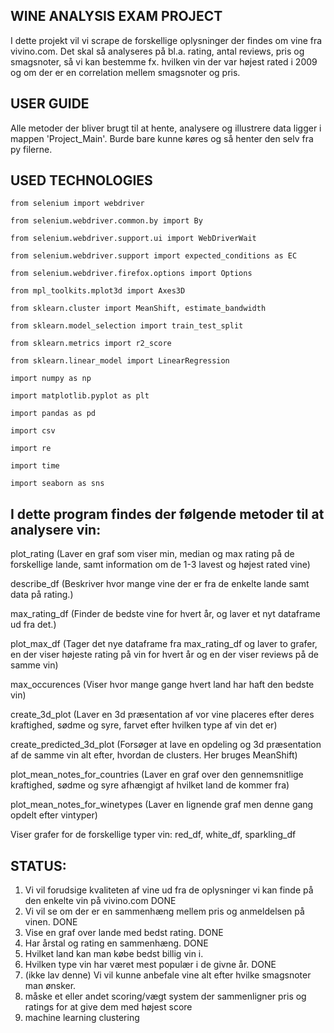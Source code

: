 ## **WINE ANALYSIS EXAM PROJECT**

I dette projekt vil vi scrape de forskellige oplysninger der findes om vine fra vivino.com.
Det skal så analyseres på bl.a. rating, antal reviews, pris og smagsnoter, så vi kan bestemme fx. hvilken vin der var højest rated i 2009 og om der er en correlation mellem smagsnoter og pris.



## **USER GUIDE**

Alle metoder der bliver brugt til at hente, analysere og illustrere data ligger i mappen 'Project_Main'. Burde bare kunne køres og så henter den selv fra py filerne.



## **USED TECHNOLOGIES**
```
from selenium import webdriver

from selenium.webdriver.common.by import By

from selenium.webdriver.support.ui import WebDriverWait

from selenium.webdriver.support import expected_conditions as EC

from selenium.webdriver.firefox.options import Options

from mpl_toolkits.mplot3d import Axes3D

from sklearn.cluster import MeanShift, estimate_bandwidth

from sklearn.model_selection import train_test_split

from sklearn.metrics import r2_score

from sklearn.linear_model import LinearRegression

import numpy as np

import matplotlib.pyplot as plt

import pandas as pd

import csv

import re

import time

import seaborn as sns
```


## **I dette program findes der følgende metoder til at analysere vin:**


plot_rating (Laver en graf som viser min, median og max rating på de forskellige lande, samt information om de 1-3 lavest og højest rated vine)

describe_df (Beskriver hvor mange vine der er fra de enkelte lande samt data på rating.)

max_rating_df (Finder de bedste vine for hvert år, og laver et nyt dataframe ud fra det.)

plot_max_df (Tager det nye dataframe fra max_rating_df og laver to grafer, en der viser højeste rating på vin for hvert år og en der viser reviews på de samme vin)

max_occurences (Viser hvor mange gange hvert land har haft den bedste vin)


create_3d_plot (Laver en 3d præsentation af vor vine placeres efter deres kraftighed, sødme og syre, farvet efter hvilken type af vin det er)

create_predicted_3d_plot (Forsøger at lave en opdeling og 3d præsentation af de samme vin alt efter, hvordan de clusters. Her bruges MeanShift)

plot_mean_notes_for_countries (Laver en graf over den gennemsnitlige kraftighed, sødme og syre afhængigt af hvilket land de kommer fra) 

plot_mean_notes_for_winetypes (Laver en lignende graf men denne gang opdelt efter vintyper)


Viser grafer for de forskellige typer vin:
red_df,
white_df, 
sparkling_df


## **STATUS:**
1. Vi vil forudsige kvaliteten af vine ud fra de oplysninger vi kan finde på den enkelte vin
på vivino.com DONE
2. Vi vil se om der er en sammenhæng mellem pris og anmeldelsen på vinen. DONE
3. Vise en graf over lande med bedst rating. DONE
4. Har årstal og rating en sammenhæng. DONE
5. Hvilket land kan man købe bedst billig vin i.
6. Hvilken type vin har været mest populær i de givne år. DONE
7. (ikke lav denne) Vi vil kunne anbefale vine alt efter hvilke smagsnoter man ønsker.
8. måske et eller andet scoring/vægt system der sammenligner pris og ratings for at give dem med højest score
9. machine learning clustering
